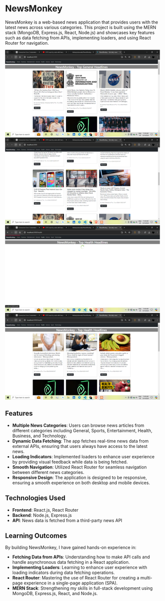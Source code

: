 # NewsMonkey

NewsMonkey is a web-based news application that provides users with the latest news across various categories. This project is built using the MERN stack (MongoDB, Express.js, React, Node.js) and showcases key features such as data fetching from APIs, implementing loaders, and using React Router for navigation.

![Home Page](s1.png)
![Home Page](s2.png)
![Home Page](s3.png)
![Home Page](s4.png)

## Features

- **Multiple News Categories**: Users can browse news articles from different categories including General, Sports, Entertainment, Health, Business, and Technology.
- **Dynamic Data Fetching**: The app fetches real-time news data from external APIs, ensuring that users always have access to the latest news.
- **Loading Indicators**: Implemented loaders to enhance user experience by providing visual feedback while data is being fetched.
- **Smooth Navigation**: Utilized React Router for seamless navigation between different news categories.
- **Responsive Design**: The application is designed to be responsive, ensuring a smooth experience on both desktop and mobile devices.

## Technologies Used

- **Frontend**: React.js, React Router
- **Backend**: Node.js, Express.js
- **API**: News data is fetched from a third-party news API

## Learning Outcomes

By building NewsMonkey, I have gained hands-on experience in:

- **Fetching Data from APIs**: Understanding how to make API calls and handle asynchronous data fetching in a React application.
- **Implementing Loaders**: Learning to enhance user experience with loading indicators during data fetching operations.
- **React Router**: Mastering the use of React Router for creating a multi-page experience in a single-page application (SPA).
- **MERN Stack**: Strengthening my skills in full-stack development using MongoDB, Express.js, React, and Node.js.

